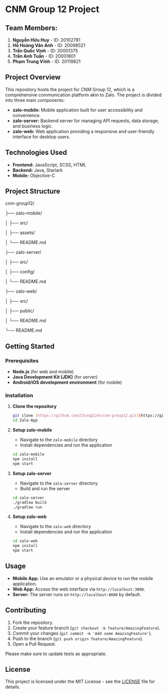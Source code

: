 # CNM Group 12 Project

## Team Members:
1. **Nguyễn Hữu Huy** - ID: 20102781
2. **Hồ Hoàng Vân Anh** - ID: 20098521
3. **Trần Quốc Vịnh** - ID: 20001375
4. **Trần Anh Tuấn** - ID: 20001801
5. **Phạm Trung Vĩnh** - ID: 20119821

## Project Overview
This repository hosts the project for CNM Group 12, which is a comprehensive communication platform akin to Zalo. The project is divided into three main components:

- **zalo-mobile:** Mobile application built for user accessibility and convenience.
- **zalo-server:** Backend server for managing API requests, data storage, and business logic.
- **zalo-web:** Web application providing a responsive and user-friendly interface for desktop users.

## Technologies Used
- **Frontend:** JavaScript, SCSS, HTML
- **Backend:** Java, Starlark
- **Mobile:** Objective-C

## Project Structure

cnm-group12/

├── zalo-mobile/

│ ├── src/

│ ├── assets/

│ └── README.md

├── zalo-server/

│ ├── src/

│ ├── config/

│ └── README.md

├── zalo-web/

│ ├── src/

│ ├── public/

│ └── README.md

└── README.md


## Getting Started

### Prerequisites
- **Node.js** (for web and mobile)
- **Java Development Kit (JDK)** (for server)
- **Android/iOS development environment** (for mobile)

### Installation

1. **Clone the repository**
    ```bash
    git clone [https://github.com/ChungZinh/cnm-group12.git](https://github.com/Vinh021202/Zalo-App.git)
    cd Zalo-App
    ```

2. **Setup zalo-mobile**
    - Navigate to the `zalo-mobile` directory
    - Install dependencies and run the application
    ```bash
    cd zalo-mobile
    npm install
    npm start
    ```

3. **Setup zalo-server**
    - Navigate to the `zalo-server` directory
    - Build and run the server
    ```bash
    cd zalo-server
    ./gradlew build
    ./gradlew run
    ```

4. **Setup zalo-web**
    - Navigate to the `zalo-web` directory
    - Install dependencies and run the application
    ```bash
    cd zalo-web
    npm install
    npm start
    ```

## Usage
- **Mobile App:** Use an emulator or a physical device to run the mobile application.
- **Web App:** Access the web interface via `http://localhost:3000`.
- **Server:** The server runs on `http://localhost:8080` by default.

## Contributing
1. Fork the repository.
2. Create your feature branch (`git checkout -b feature/AmazingFeature`).
3. Commit your changes (`git commit -m 'Add some AmazingFeature'`).
4. Push to the branch (`git push origin feature/AmazingFeature`).
5. Open a Pull Request.

Please make sure to update tests as appropriate.

## License
This project is licensed under the MIT License - see the [LICENSE](LICENSE) file for details.
